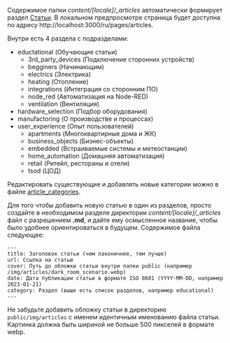 Содержимое папки *content/[locale]/_articles* автоматически формирует раздел [Статьи](https://wirenboard.com/ru/pages/articles/).
В локальном предпросмотре страница будет доступна по адресу http://localhost:3000/ru/pages/articles.

Внутри есть 4 раздела с подразделами:
- eductational (Обучающие статьи)
  - 3rd_party_devices (Подключение сторонних устройств)
  - begginers (Начинающим)
  - electrics (Электрика)
  - heating (Отопление)
  - integrations (Интеграция со сторонним ПО)
  - node_red (Автоматизация на Node-RED)
  - ventilation (Вентиляция)
- hardware_selection (Подбор оборудования)
- manufactoring (О производстве и процессах)
- user_experience (Опыт пользователей)
  - apartments (Многоквартирные дома и ЖК)
  - business_objects (Бизнес-объекты)
  - embedded (Встраиваемые системы и метеостанции)
  - home_automation (Домашняя автоматизация)
  - retail (Ритейл, рестораны и отели)
  - tsod (ЦОД)

Редактировать существующие и добавлять новые категории можно в файле [article_categories](../common/article_categories.ts).

Для того чтобы добавить новую статью в один из разделов, просто создайте в необходимом разделе директории *content/[locale]/_articles* файл с разрешением **.md**,
и дайте ему осмысленное название, чтобы было удобнее ориентироваться в будущем. Содержимое файла следующее:
```
---
title: Заголовок статьи (чем лаконичнее, тем лучше)
url: Ссылка на статью
cover: Путь до обложки статьи внутри папки public (например /img/articles/dark_room_scenario.webp)
date: Дата публикации статьи в формате ISO 8601 (YYYY-MM-DD, например 2023-01-21)
category: Раздел (выше есть список разделов, например educational)
---
```

Не забудьте добавить обложку статьи в директорию `public/img/articles` с именем идентичным именованию файла статьи. Картинка должна быть шириной не больше 500 пикселей в формате webp.
